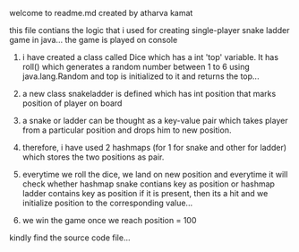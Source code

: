 welcome to readme.md created by atharva kamat

this file contians the logic that i used for creating single-player snake ladder game in java...
the game is played on console

1) i have created a class called Dice which has a int 'top' variable. It has roll() which generates a random number between 1 to 6 
   using java.lang.Random and top is initialized to it and returns the top...

2) a new class snakeladder is defined which has int position that marks position of player on board

3) a snake or ladder can be thought as a key-value pair which takes player from a particular position
   and drops him to new position.

4) therefore, i have used 2 hashmaps (for 1 for snake and other for ladder) which stores the two positions as pair.

5) everytime we roll the dice, we land on new position and everytime it will check whether hashmap snake contians key as position
   or hashmap ladder contains key as position
   if it is present, then its a hit and we initialize position to the corresponding value...

6) we win the game once we reach position = 100

kindly find the source code file...